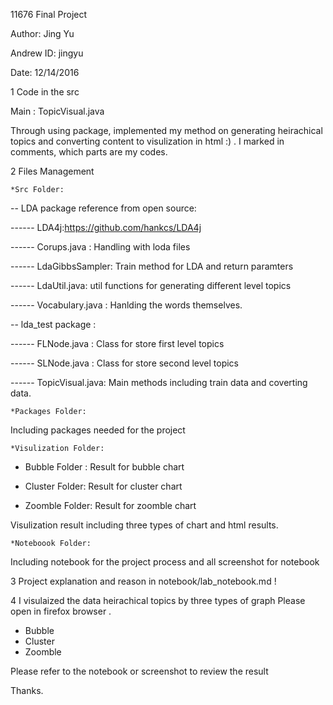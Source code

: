 11676 Final Project 

Author: Jing Yu

Andrew ID: jingyu

Date: 12/14/2016

1 Code in the src 

Main : TopicVisual.java 

Through using package, implemented my method on generating heirachical topics and converting content to visulization in html :) . I marked in comments, which parts are my codes. 

2 Files Management 

    *Src Folder: 

-- LDA package reference from open source:

------  LDA4j:https://github.com/hankcs/LDA4j  

------  Corups.java : Handling with loda files

------  LdaGibbsSampler: Train method for LDA and return paramters

------  LdaUtil.java: util functions for generating different level topics

------  Vocabulary.java : Hanlding the words themselves.

-- lda_test package :

------  FLNode.java : Class for store first level topics

------  SLNode.java : Class for store second level topics

------  TopicVisual.java:  Main methods including train data and coverting data.

    *Packages Folder: 

Including packages needed for the project

    *Visulization Folder: 
   - Bubble Folder : Result for bubble chart 
   
   - Cluster Folder: Result for cluster chart
   
   - Zoomble Folder: Result for zoomble chart

Visulization result including three types of chart and html results.

    *Noteboook Folder: 

Including notebook for the project process and all screenshot for notebook

3  Project explanation and reason in notebook/lab_notebook.md  ! 

4  I visulaized the data heirachical topics by three types of graph 
   Please open in firefox browser .
   - Bubble
   - Cluster
   - Zoomble
   
   Please refer to the notebook or screenshot to review the result

Thanks. 
